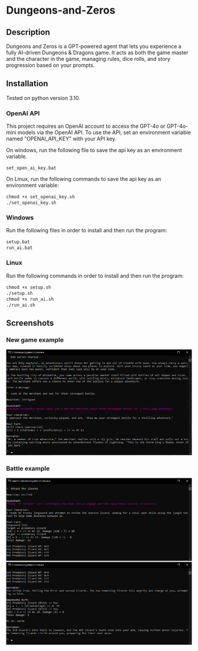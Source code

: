 # Dungeons-and-Zeros

## Description

Dungeons and Zeros is a GPT-powered agent that lets you experience a fully AI-driven Dungeons & Dragons game. It acts as both the game master and the character in the game, managing rules, dice rolls, and story progression based on your prompts.

## Installation

Tested on python version 3.10.

### OpenAI API

This project requires an OpenAI account to access the GPT-4o or GPT-4o-mini models via the OpenAI API. To use the API, set an environment variable named "OPENAI_API_KEY" with your API key.

On windows, run the following file to save the api key as an environment variable.
```
set_open_ai_key.bat
```

On Linux, run the following commands to save the api key as an environment variable:
```
chmod +x set_openai_key.sh  
./set_openai_key.sh
```

### Windows

Run the following files in order to install and then run the program:
```
setup.bat  
run_ai.bat
```

### Linux

Run the following commands in order to install and then run the program:
```
chmod +x setup.sh  
./setup.sh  
chmod +x run_ai.sh  
./run_ai.sh
```

## Screenshots

### New game example
![Example](images/first_turn.png)

### Battle example
![Example](images/battle_1.png)
![Example](images/battle_2.png)